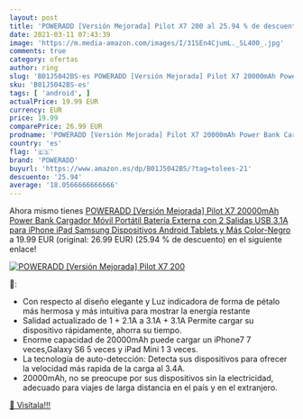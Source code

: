 ```yaml
---
layout: post
title: 'POWERADD [Versión Mejorada] Pilot X7 200 al 25.94 % de descuento'
date: 2021-03-11 07:43:39
image: 'https://m.media-amazon.com/images/I/31SEn4CjumL._SL400_.jpg'
comments: true
category: ofertas
author: ring
slug: 'B01J5042BS-es POWERADD [Versión Mejorada] Pilot X7 20000mAh Power Bank...'
sku: 'B01J5042BS-es'
tags: [ 'android', ]
actualPrice: 19.99 EUR
currency: EUR
price: 19.99
comparePrice: 26.99 EUR
prodname: 'POWERADD [Versión Mejorada] Pilot X7 20000mAh Power Bank Cargador Móvil Portátil Batería Externa con 2 Salidas USB 3.1A para iPhone iPad Samsung Dispositivos Android Tablets y Más  Color-Negro'
country: 'es'
flag: '🇪🇸'
brand: 'POWERADD'
buyurl: 'https://www.amazon.es/dp/B01J5042BS/?tag=tolees-21'
descuento: '25.94'
average: '18.0566666666666'
---
```


Ahora mismo tienes [POWERADD [Versión Mejorada] Pilot X7 20000mAh Power Bank Cargador Móvil Portátil Batería Externa con 2 Salidas USB 3.1A para iPhone iPad Samsung Dispositivos Android Tablets y Más  Color-Negro](https://www.amazon.es/dp/B01J5042BS/?tag=tolees-21) a 19.99 EUR (original: 26.99 EUR) (25.94 %  de descuento) en el siguiente enlace!

[![POWERADD [Versión Mejorada] Pilot X7 200](https://m.media-amazon.com/images/I/31SEn4CjumL._SL400_.jpg)](https://www.amazon.es/dp/B01J5042BS/?tag=tolees-21)

🔎:

- Con respecto al diseño elegante y Luz indicadora de forma de pétalo más hermosa y más intuitiva para mostrar la energía restante
- Salidad actualizado de 1 + 2.1A a 3.1A + 3.1A Permite cargar su dispositivo rápidamente, ahorra su tiempo.
- Enorme capacidad de 20000mAh puede cargar un iPhone7 7 veces,Galaxy S6 5 veces y iPad Mini 1 3 veces.
- La tecnología de auto-detección: Detecta sus dispositivos para ofrecer la velocidad más rapida de la carga al 3.4A.
- 20000mAh, no se preocupe por sus dispositivos sin la electricidad, adecuado para viajes de larga distancia en el país y en el extranjero.

[🛒 Visítala!!!](https://www.amazon.es/dp/B01J5042BS/?tag=tolees-21)
